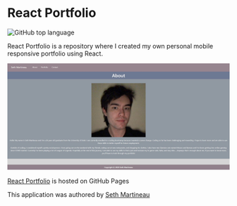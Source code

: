 # React Portfolio

![GitHub top language](https://img.shields.io/github/languages/top/slothings/react-portfolio)

React Portfolio is a repository where I created my own personal mobile responsive portfolio using React. 

![Application landing page](reactPortfolio.JPG)

[React Portfolio](https://slothings.github.io/react-portfolio/) is hosted on GitHub Pages

This application was authored by [Seth Martineau](https://github.com/slothings)